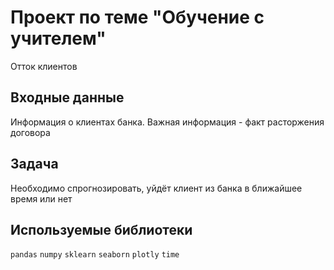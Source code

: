 # Проект по теме "Обучение с учителем"
Отток клиентов

## Входные данные
Информация о клиентах банка. Важная информация - факт расторжения договора

## Задача
Необходимо спрогнозировать, уйдёт клиент из банка в ближайшее время или нет

## Используемые библиотеки
`pandas` `numpy` `sklearn` `seaborn` `plotly` `time`